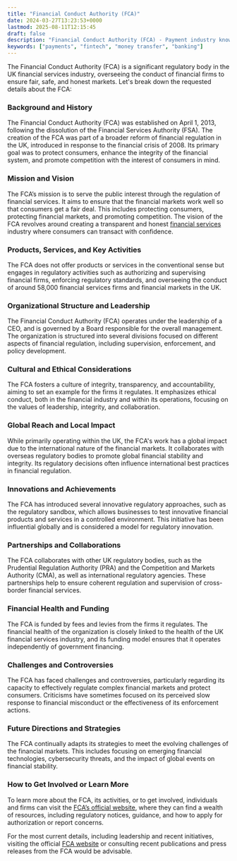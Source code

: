 ```yaml
---
title: "Financial Conduct Authority (FCA)"
date: 2024-03-27T13:23:53+0000
lastmod: 2025-08-11T12:15:45
draft: false
description: "Financial Conduct Authority (FCA) - Payment industry knowledge and insights"
keywords: ["payments", "fintech", "money transfer", "banking"]
---
```


The Financial Conduct Authority (FCA) is a significant regulatory body in the UK financial services industry, overseeing the conduct of financial firms to ensure fair, safe, and honest markets. Let's break down the requested details about the FCA:

### Background and History

The Financial Conduct Authority (FCA) was established on April 1, 2013, following the dissolution of the Financial Services Authority (FSA). The creation of the FCA was part of a broader reform of financial regulation in the UK, introduced in response to the financial crisis of 2008. Its primary goal was to protect consumers, enhance the integrity of the financial system, and promote competition with the interest of consumers in mind.

### Mission and Vision

The FCA’s mission is to serve the public interest through the regulation of financial services. It aims to ensure that the financial markets work well so that consumers get a fair deal. This includes protecting consumers, protecting financial markets, and promoting competition. The vision of the FCA revolves around creating a transparent and honest [financial services](https://faisalkhanllc.xyz/resources/payments-wiki/f/financial-services/) industry where consumers can transact with confidence.

### Products, Services, and Key Activities

The FCA does not offer products or services in the conventional sense but engages in regulatory activities such as authorizing and supervising financial firms, enforcing regulatory standards, and overseeing the conduct of around 58,000 financial services firms and financial markets in the UK.

### Organizational Structure and Leadership

The Financial Conduct Authority (FCA) operates under the leadership of a CEO, and is governed by a Board responsible for the overall management. The organization is structured into several divisions focused on different aspects of financial regulation, including supervision, enforcement, and policy development.

### Cultural and Ethical Considerations

The FCA fosters a culture of integrity, transparency, and accountability, aiming to set an example for the firms it regulates. It emphasizes ethical conduct, both in the financial industry and within its operations, focusing on the values of leadership, integrity, and collaboration.

### Global Reach and Local Impact

While primarily operating within the UK, the FCA's work has a global impact due to the international nature of the financial markets. It collaborates with overseas regulatory bodies to promote global financial stability and integrity. Its regulatory decisions often influence international best practices in financial regulation.

### Innovations and Achievements

The FCA has introduced several innovative regulatory approaches, such as the regulatory sandbox, which allows businesses to test innovative financial products and services in a controlled environment. This initiative has been influential globally and is considered a model for regulatory innovation.

### Partnerships and Collaborations

The FCA collaborates with other UK regulatory bodies, such as the Prudential Regulation Authority (PRA) and the Competition and Markets Authority (CMA), as well as international regulatory agencies. These partnerships help to ensure coherent regulation and supervision of cross-border financial services.

### Financial Health and Funding

The FCA is funded by fees and levies from the firms it regulates. The financial health of the organization is closely linked to the health of the UK financial services industry, and its funding model ensures that it operates independently of government financing.

### Challenges and Controversies

The FCA has faced challenges and controversies, particularly regarding its capacity to effectively regulate complex financial markets and protect consumers. Criticisms have sometimes focused on its perceived slow response to financial misconduct or the effectiveness of its enforcement actions.

### Future Directions and Strategies

The FCA continually adapts its strategies to meet the evolving challenges of the financial markets. This includes focusing on emerging financial technologies, cybersecurity threats, and the impact of global events on financial stability.

### How to Get Involved or Learn More

To learn more about the FCA, its activities, or to get involved, individuals and firms can visit the [FCA’s official website](https://www.fca.org.uk/), where they can find a wealth of resources, including regulatory notices, guidance, and how to apply for authorization or report concerns.

For the most current details, including leadership and recent initiatives, visiting the official [FCA website](https://www.fca.org.uk/) or consulting recent publications and press releases from the FCA would be advisable.